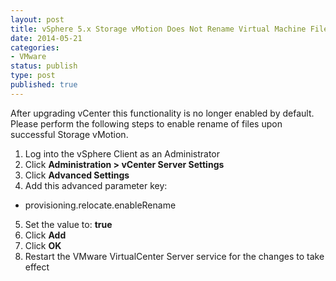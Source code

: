 ```yaml
---
layout: post
title: vSphere 5.x Storage vMotion Does Not Rename Virtual Machine Files.
date: 2014-05-21
categories:
- VMware
status: publish
type: post
published: true
---
```

After upgrading vCenter this functionality is no longer enabled by default. Please perform the following steps to enable rename of files upon successful Storage vMotion.

1. Log into the vSphere Client as an Administrator
2. Click **Administration > vCenter Server Settings**
3. Click **Advanced Settings**
4. Add this advanced parameter key:
- provisioning.relocate.enableRename
5. Set the value to: **true**
6. Click **Add**
7. Click **OK**
8. Restart the VMware VirtualCenter Server service for the changes to take effect

